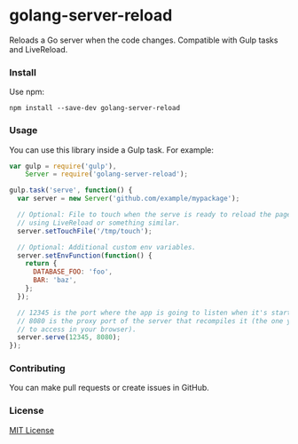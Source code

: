 
# golang-server-reload

Reloads a Go server when the code changes. Compatible with Gulp tasks and LiveReload.


### Install

Use npm:

```shell
npm install --save-dev golang-server-reload
```


### Usage

You can use this library inside a Gulp task. For example:

```js
var gulp = require('gulp'),
    Server = require('golang-server-reload');

gulp.task('serve', function() {
  var server = new Server('github.com/example/mypackage');

  // Optional: File to touch when the serve is ready to reload the page
  // using LiveReload or something similar.
  server.setTouchFile('/tmp/touch');

  // Optional: Additional custom env variables.
  server.setEnvFunction(function() {
    return {
      DATABASE_FOO: 'foo',
      BAR: 'baz',
    };
  });

  // 12345 is the port where the app is going to listen when it's started.
  // 8080 is the proxy port of the server that recompiles it (the one you have
  // to access in your browser).
  server.serve(12345, 8080);
});
```


### Contributing

You can make pull requests or create issues in GitHub.


### License

[MIT License](LICENSE)
